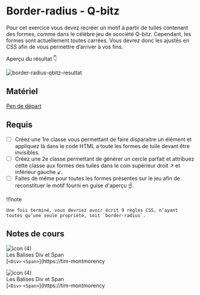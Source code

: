 # Border-radius - Q-bitz

Pour cet exercice vous devez recréer un motif à partir de tuiles contenant des formes, comme dans le célèbre jeu de scociété Q-bitz. Cependant, les formes sont actuellement toutes carrées. Vous devrez donc les ajustés en CSS afin de vous permettre d’arriver à vos fins.

Aperçu du résultat 👇

![border-radius-qbitz-resultat](https://github.com/user-attachments/assets/2f226da0-08ff-46d8-8a5c-0cdb380516ea)

## Matériel

[Pen de départ](https://codepen.io/tim-momo/pen/QWBxGoj?editors=1100)

## Requis

* [ ] Créez une 1re classe vous permettant de faire disparaitre un élément et appliquez là dans le code HTML a toute les formes de tuile devant être invisibles.
* [ ]  Créez une 2e classe permettant de générer un cercle parfait et attribuez cette classe aux formes des tuiles dans le coin supérieur droit ↗️ et inférieur gauche ↙️.
* [ ]  Faites de même pour toutes les formes présentes sur le jeu afin de reconstituer le motif fourni en guise d'aperçu ☝️.

!!!note

    Une fois terminé, vous devriez avoir écrit 9 règles CSS, n’ayant toutes qu’une seule propriété, soit `border-radius`.



## Notes de cours

![icon (4)](https://github.com/user-attachments/assets/c79d45ef-87d7-4096-ab1f-7e80b0c2c5e3)<br> Les Balises Div et Span <br> [`<Div>` `<Span>`](https://tim-montmorency

![icon (4)](https://github.com/user-attachments/assets/c79d45ef-87d7-4096-ab1f-7e80b0c2c5e3)<br> Les Balises Div et Span <br> [`<Div>` `<Span>`](https://tim-montmorency
